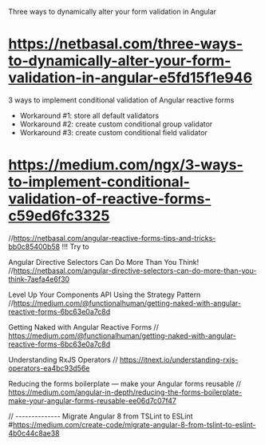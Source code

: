 Three ways to dynamically alter your form validation in Angular

# https://netbasal.com/three-ways-to-dynamically-alter-your-form-validation-in-angular-e5fd15f1e946


3 ways to implement conditional validation of Angular reactive forms

- Workaround #1: store all default validators
- Workaround #2: create custom conditional group validator
- Workaround #3: create custom conditional field validator

# https://medium.com/ngx/3-ways-to-implement-conditional-validation-of-reactive-forms-c59ed6fc3325

 
//https://netbasal.com/angular-reactive-forms-tips-and-tricks-bb0c85400b58 !!! Try to
 


Angular Directive Selectors Can Do More Than You Think!
//https://netbasal.com/angular-directive-selectors-can-do-more-than-you-think-7aefa4e6f30


Level Up Your Components API Using the Strategy Pattern
//https://medium.com/@functionalhuman/getting-naked-with-angular-reactive-forms-6bc63e0a7c8d


Getting Naked with Angular Reactive Forms
// https://medium.com/@functionalhuman/getting-naked-with-angular-reactive-forms-6bc63e0a7c8d

Understanding RxJS Operators
// https://itnext.io/understanding-rxjs-operators-ea4bc93d56e

Reducing the forms boilerplate — make your Angular forms reusable
// https://medium.com/angular-in-depth/reducing-the-forms-boilerplate-make-your-angular-forms-reusable-ee06d7c07f47


// --------------
Migrate Angular 8 from TSLint to ESLint
#https://medium.com/create-code/migrate-angular-8-from-tslint-to-eslint-4b0c44c8ae38
